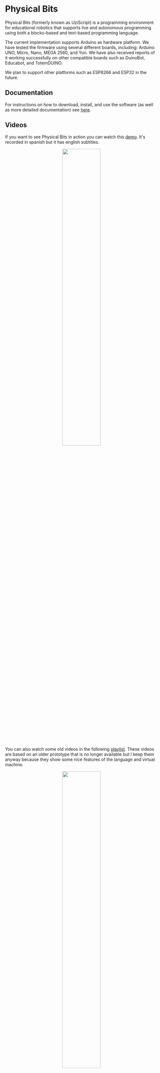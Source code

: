 Physical Bits
=========

Physical Bits (formerly known as UziScript) is a programming environment for educational robotics that supports live and autonomous programming using both a blocks-based and text-based programming language.

The current implementation supports Arduino as hardware platform. We have tested the firmware using several different boards, including: Arduino UNO, Micro, Nano, MEGA 2560, and Yun. We have also received reports of it working successfully on other compatible boards such as DuinoBot, Educabot, and TotemDUINO.

We plan to support other platforms such as ESP8266 and ESP32 in the future.

## Documentation

For instructions on how to download, install, and use the software (as well as more detailed documentation) see [here](/docs/README.md).

## Videos

If you want to see Physical Bits in action you can watch this [demo](https://youtu.be/VMX5ltAYxYY). It's recorded in spanish but it has english subtitles.

<p align="center">  
  <a href="https://youtu.be/VMX5ltAYxYY">
    <img width="50%" src="http://img.youtube.com/vi/VMX5ltAYxYY/0.jpg">  
  </a>
</p>

You can also watch some old videos in the following [playlist](https://www.youtube.com/playlist?list=PL1aXD47455XPWv4rTXQBuHvamCoNUGeke). These videos are based on an older prototype that is no longer available but I keep them anyway because they show some nice features of the language and virtual machine.

<p align="center">  
  <a href="https://www.youtube.com/playlist?list=PL1aXD47455XPWv4rTXQBuHvamCoNUGeke">
    <img width="50%" src="http://img.youtube.com/vi/2gO58-qDmf8/0.jpg">  
  </a>
</p>
